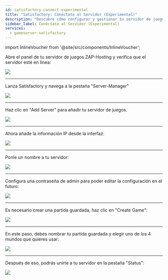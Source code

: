 ```yaml
---
id: satisfactory-connect-experimental
title: "Satisfactory: Conéctate al Servidor (Experimental)"
description: "Descubre cómo configurar y gestionar tu servidor de juegos de Satisfactory para una experiencia fluida y control total → Aprende más ahora"
sidebar_label: Conéctate al Servidor (Experimental)
services:
  - gameserver-satisfactory
---
```


import InlineVoucher from '@site/src/components/InlineVoucher';

<InlineVoucher />

Abre el panel de tu servidor de juegos ZAP-Hosting y verifica que el servidor esté en línea:

![](https://screensaver01.zap-hosting.com/index.php/s/yLLz4ZKMiwd4iXg/preview)

***

Lanza Satisfactory y navega a la pestaña "Server-Manager"

![](https://screensaver01.zap-hosting.com/index.php/s/9DPkZDBtznm8ES8/preview)

***

Haz clic en "Add Server" para añadir tu servidor de juegos.

![](https://screensaver01.zap-hosting.com/index.php/s/BDerKFJBsYtQszs/preview)

***

Ahora añade la información IP desde la interfaz:

![](https://screensaver01.zap-hosting.com/index.php/s/abmtPRWggY8HHre/preview)

***

Ponle un nombre a tu servidor:

![](https://screensaver01.zap-hosting.com/index.php/s/H24oEeeK2jsaHqw/preview)

***

Configura una contraseña de admin para poder editar la configuración en el futuro:

![](https://screensaver01.zap-hosting.com/index.php/s/mK2JQBMmPHiP8Bq/preview)

***

Es necesario crear una partida guardada, haz clic en "Create Game":

![](https://screensaver01.zap-hosting.com/index.php/s/LXCDZj5pQLEfZZM/preview)

***

En este paso, debes nombrar tu partida guardada y elegir uno de los 4 mundos que quieres usar:

![](https://screensaver01.zap-hosting.com/index.php/s/t9tHbePJBmxNp3k/preview)

***

Después de eso, podrás unirte a tu servidor en la pestaña "Status":

![](https://screensaver01.zap-hosting.com/index.php/s/PDF4ED5FkwCXK6d/preview)

<InlineVoucher />